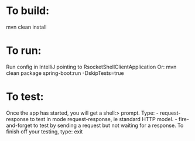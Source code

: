 # To build:
mvn clean install


# To run: 
Run config in IntelliJ pointing to RsocketShellClientApplication
Or: mvn clean package spring-boot:run -DskipTests=true


# To test:
Once the app has started, you will get a shell:> prompt. Type: 
    - request-response to test in mode request-response, ie standard HTTP model.
    - fire-and-forget to test by sending a request but not waiting for a response.
To finish off your testing, type: exit
